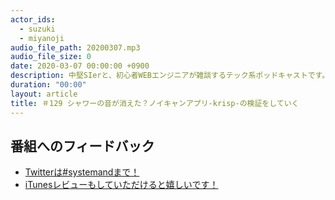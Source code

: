 ```yaml
---
actor_ids:
  - suzuki
  - miyanoji
audio_file_path: 20200307.mp3
audio_file_size: 0
date: 2020-03-07 00:00:00 +0900
description: 中堅SIerと、初心者WEBエンジニアが雑談するテック系ポッドキャストです。
duration: "00:00"
layout: article
title: ＃129 シャワーの音が消えた？ノイキャンアプリ-krisp-の検証をしていく
---
```

## 番組へのフィードバック
* [Twitterは#systemandまで！](https://twitter.com/search?q=%23systemand)
* [iTunesレビューもしていただけると嬉しいです！](https://itunes.apple.com/jp/podcast/systemand-online/id1205168408?mt=2)

